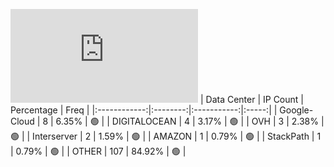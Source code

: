 ![Diagramm](https://github.com/obajay/StateSync-snapshots/blob/main/Projects/Gitopia/1/README.md)
| Data Center | IP Count | Percentage | Freq |
|:------------:|:--------:|:-----------:|:-----:|
| Google-Cloud | 8 | 6.35% | 🟢 |
| DIGITALOCEAN | 4 | 3.17% | 🟢 |
| OVH | 3 | 2.38% | 🟢 |
| Interserver | 2 | 1.59% | 🟢 |
| AMAZON | 1 | 0.79% | 🟢 |
| StackPath | 1 | 0.79% | 🟢 |
| OTHER | 107 | 84.92% | 🟢 |